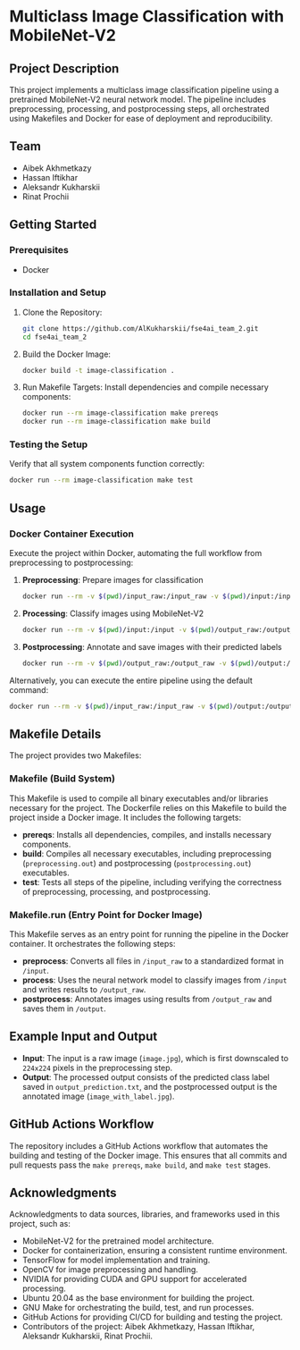 # Multiclass Image Classification with MobileNet-V2

## Project Description
This project implements a multiclass image classification pipeline using a pretrained MobileNet-V2 neural network model. The pipeline includes preprocessing, processing, and postprocessing steps, all orchestrated using Makefiles and Docker for ease of deployment and reproducibility.

## Team
- Aibek Akhmetkazy
- Hassan Iftikhar
- Aleksandr Kukharskii
- Rinat Prochii

## Getting Started

### Prerequisites
- Docker

### Installation and Setup
1. Clone the Repository:
   ```bash
   git clone https://github.com/AlKukharskii/fse4ai_team_2.git
   cd fse4ai_team_2
   ```

2. Build the Docker Image:
   ```bash
   docker build -t image-classification .
   ```

3. Run Makefile Targets:
   Install dependencies and compile necessary components:
   ```bash
   docker run --rm image-classification make prereqs
   docker run --rm image-classification make build
   ```

### Testing the Setup
Verify that all system components function correctly:
```bash
docker run --rm image-classification make test
```

## Usage

### Docker Container Execution
Execute the project within Docker, automating the full workflow from preprocessing to postprocessing:

1. **Preprocessing**: Prepare images for classification
   ```bash
   docker run --rm -v $(pwd)/input_raw:/input_raw -v $(pwd)/input:/input image-classification make preprocess
   ```

2. **Processing**: Classify images using MobileNet-V2
   ```bash
   docker run --rm -v $(pwd)/input:/input -v $(pwd)/output_raw:/output_raw image-classification make process
   ```

3. **Postprocessing**: Annotate and save images with their predicted labels
   ```bash
   docker run --rm -v $(pwd)/output_raw:/output_raw -v $(pwd)/output:/output image-classification make postprocess
   ```

Alternatively, you can execute the entire pipeline using the default command:
```bash
docker run --rm -v $(pwd)/input_raw:/input_raw -v $(pwd)/output:/output image-classification
```

## Makefile Details
The project provides two Makefiles:

### Makefile (Build System)
This Makefile is used to compile all binary executables and/or libraries necessary for the project. The Dockerfile relies on this Makefile to build the project inside a Docker image. It includes the following targets:

- **prereqs**: Installs all dependencies, compiles, and installs necessary components.
- **build**: Compiles all necessary executables, including preprocessing (`preprocessing.out`) and postprocessing (`postprocessing.out`) executables.
- **test**: Tests all steps of the pipeline, including verifying the correctness of preprocessing, processing, and postprocessing.

### Makefile.run (Entry Point for Docker Image)
This Makefile serves as an entry point for running the pipeline in the Docker container. It orchestrates the following steps:

- **preprocess**: Converts all files in `/input_raw` to a standardized format in `/input`.
- **process**: Uses the neural network model to classify images from `/input` and writes results to `/output_raw`.
- **postprocess**: Annotates images using results from `/output_raw` and saves them in `/output`.

## Example Input and Output
- **Input**: The input is a raw image (`image.jpg`), which is first downscaled to `224x224` pixels in the preprocessing step.
- **Output**: The processed output consists of the predicted class label saved in `output_prediction.txt`, and the postprocessed output is the annotated image (`image_with_label.jpg`).

## GitHub Actions Workflow
The repository includes a GitHub Actions workflow that automates the building and testing of the Docker image. This ensures that all commits and pull requests pass the `make prereqs`, `make build`, and `make test` stages.

## Acknowledgments
Acknowledgments to data sources, libraries, and frameworks used in this project, such as:
- MobileNet-V2 for the pretrained model architecture.
- Docker for containerization, ensuring a consistent runtime environment.
- TensorFlow for model implementation and training.
- OpenCV for image preprocessing and handling.
- NVIDIA for providing CUDA and GPU support for accelerated processing.
- Ubuntu 20.04 as the base environment for building the project.
- GNU Make for orchestrating the build, test, and run processes.
- GitHub Actions for providing CI/CD for building and testing the project.
- Contributors of the project: Aibek Akhmetkazy, Hassan Iftikhar, Aleksandr Kukharskii, Rinat Prochii.
